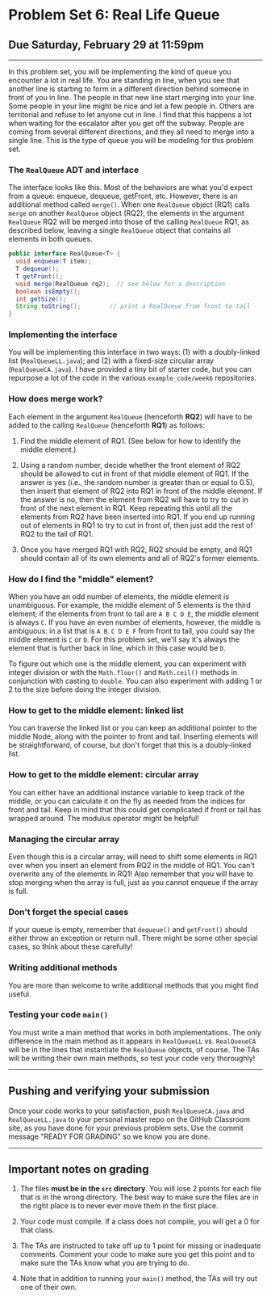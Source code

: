 # Problem Set 6: Real Life Queue
## Due Saturday, February 29 at 11:59pm

---

In this problem set, you will be implementing the kind of queue you encounter a lot in real life. You are standing in line, when you see that another line is starting to form in a different direction behind someone in front of you in line. The people in that new line start merging into your line. Some people in your line might be nice and let a few people in. Others are territorial and refuse to let anyone cut in line. I find that this happens a lot when waiting for the escalator after you get off the subway. People are coming from several different directions, and they all need to merge into a single line. This is the type of queue you will be modeling for this problem set.

### The `RealQueue` ADT and interface

The interface looks like this. Most of the behaviors are what you'd expect from a queue: enqueue, dequeue, getFront, etc. However, there is an additional method called `merge()`. When one `RealQueue` object (RQ1) calls `merge` on another `RealQueue` object (RQ2), the elements in the argument `RealQueue` RQ2 will be merged into those of the calling `RealQueue` RQ1, as described below, leaving a single `RealQueue` object that contains all elements in both queues.


```java
public interface RealQueue<T> {
  void enqueue(T item);
  T dequeue();
  T getFront();
  void merge(RealQueue rq2);  // see below for a description
  boolean isEmpty();
  int getSize();
  String toString();        // print a RealQueue from front to tail
}
```

### Implementing the interface

You will be implementing this interface in two ways: (1) with a doubly-linked list (`RealQueueLL.java`); and (2) with a fixed-size circular array (`RealQueueCA.java`). I have provided a tiny bit of starter code, but you can repurpose a lot of the code in the various `example_code/week6` repositories.

### How does merge work?

Each element in the argument `RealQueue` (henceforth **RQ2**) will have to be added to the calling `RealQueue` (henceforth **RQ1**) as follows:

1. Find the middle element of RQ1. (See below for how to identify the middle element.)

2. Using a random number, decide whether the front element of RQ2 should be allowed to cut in front of that middle element of RQ1. If the answer is yes (i.e., the random number is greater than or equal to 0.5), then insert that element of RQ2 into RQ1 in front of the middle element. If the answer is no, then the element from RQ2 will have to try to cut in front of the next element in  RQ1. Keep repeating this until all the elements from RQ2 have been inserted into RQ1. If you end up running out of elements in RQ1 to try to cut in front of, then just add the rest of RQ2 to the tail of RQ1.

3. Once you have merged RQ1 with RQ2, RQ2 should be empty, and RQ1 should contain all of its own elements and all of RQ2's former elements.

### How do I find the "middle" element?

When you have an odd number of elements, the middle element is unambiguous. For example, the middle element of 5 elements is the third element; if the elements from front to tail are `A B C D E`, the middle element is always `C`. If you have an even number of elements, however, the middle is ambiguous: in a list that is `A B C D E F` from front to tail, you could say the middle element is `C` or `D`. For this problem set, we'll say it's always the element that is further back in line, which in this case would be `D`.

To figure out which one is the middle element, you can experiment with integer division or with the `Math.floor()` and `Math.ceil()` methods in conjunction with casting to `double`. You can also experiment with adding 1 or 2 to the size before doing the integer division.

### How to get to the middle element: linked list
You can traverse the linked list or you can keep an additional pointer to the middle Node, along with the pointer to front and tail. Inserting elements will be straightforward, of course, but don't forget that this is a doubly-linked list.

### How to get to the middle element: circular array
You can either have an additional instance variable to keep track of the middle, or you can calculate it on the fly as needed from the indices for front and tail. Keep in mind that this could get complicated if front or tail has wrapped around. The modulus operator might be helpful! 

### Managing the circular array
Even though this is a circular array, will need to shift some elements in RQ1 over when you insert an element from RQ2 in the middle of RQ1. You can't overwrite any of the elements in RQ1! Also remember that you will have to stop merging when the array is full, just as you cannot enqueue if the array is full.

### Don't forget the special cases
If your queue is empty, remember that `dequeue()` and `getFront()` should either throw an exception or return null. There might be some other special cases, so think about these carefully!

### Writing additional methods
You are more than welcome to write additional methods that you might find useful.

### Testing your code `main()`
You must write a  main method that works in both implementations. The only difference in the main method as it appears in `RealQueueLL` vs. `RealQueueCA` will be in the lines that instantiate the `RealQueue` objects, of course. The TAs will be writing their own main methods, so test your code very thoroughly!

---

## Pushing and verifying your submission

Once your code works to your satisfaction, push `RealQueueCA.java` and `RealQueueLL.java` to your personal master repo on the GitHub Classroom site, as you have done for your previous problem sets. Use the commit message "READY FOR GRADING" so we know you are done. 

---

## Important notes on grading

1. The files **must be in the `src` directory**. You will lose 2 points for each file that is in the wrong directory. The best way to make sure the files are in the right place is to never ever move them in the first place.

2. Your code must compile. If a class does not compile, you will get a 0 for that class.

3. The TAs are instructed to take off up to 1 point for missing or inadequate comments. Comment your code to make sure you get this point and to make sure the TAs know what you are trying to do.

4. Note that in addition to running your `main()` method, the TAs will try out one of their own. 
